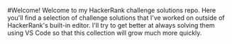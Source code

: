 #Welcome!
Welcome to my HackerRank challenge solutions repo. Here you'll find a selection of challenge solutions that I've worked on outside of HackerRank's built-in editor. I'll try to get better at always solving them using VS Code so that this collection will grow much more quickly.